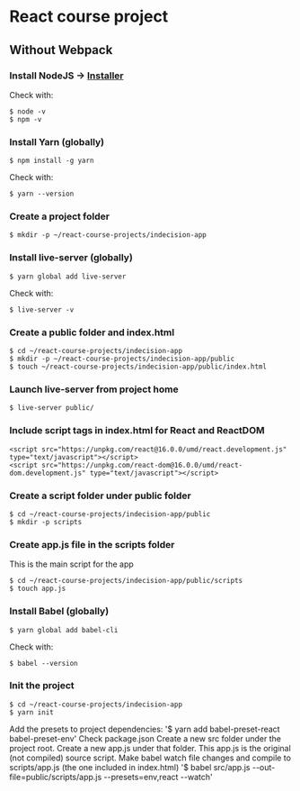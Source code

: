 # React course project
## Without Webpack
### Install NodeJS -> [Installer](https://nodejs.org/)
Check with:
```
$ node -v 
$ npm -v
```
### Install Yarn (globally)
```
$ npm install -g yarn
```
Check with:
```
$ yarn --version
```
### Create a project folder
```
$ mkdir -p ~/react-course-projects/indecision-app
```
### Install live-server (globally)
```
$ yarn global add live-server
```
Check with:
```
$ live-server -v
```
### Create a public folder and index.html
```
$ cd ~/react-course-projects/indecision-app
$ mkdir -p ~/react-course-projects/indecision-app/public
$ touch ~/react-course-projects/indecision-app/public/index.html
```
### Launch live-server from project home
```
$ live-server public/
```
### Include script tags in index.html for React and ReactDOM
```
<script src="https://unpkg.com/react@16.0.0/umd/react.development.js" type="text/javascript"></script>
<script src="https://unpkg.com/react-dom@16.0.0/umd/react-dom.development.js" type="text/javascript"></script>
```
### Create a script folder under public folder
```
$ cd ~/react-course-projects/indecision-app/public
$ mkdir -p scripts
```
### Create app.js file in the scripts folder
This is the main script for the app
```
$ cd ~/react-course-projects/indecision-app/public/scripts
$ touch app.js
```
### Install Babel (globally)
```
$ yarn global add babel-cli
```
Check with:
```
$ babel --version
```
### Init the project
```
$ cd ~/react-course-projects/indecision-app
$ yarn init
```
Add the presets to project dependencies:
'$ yarn add babel-preset-react babel-preset-env'
Check package.json
Create a new src folder under the project root. Create a new app.js under that folder.
This app.js is the original (not compiled) source script.
Make babel watch file changes and compile to scripts/app.js (the one included in index.html)
'$ babel src/app.js --out-file=public/scripts/app.js --presets=env,react --watch' 



